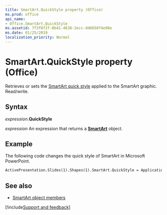 ```yaml
---
title: SmartArt.QuickStyle property (Office)
ms.prod: office
api_name:
- Office.SmartArt.QuickStyle
ms.assetid: 7f3f8f2f-0b41-4638-2ecc-dd6650f4e98e
ms.date: 01/25/2019
localization_priority: Normal
---
```



# SmartArt.QuickStyle property (Office)

Retrieves or sets the [SmartArt quick style](office.smartartquickstyle.md) applied to the SmartArt graphic. Read/write.


## Syntax

_expression_.**QuickStyle**

_expression_ An expression that returns a **[SmartArt](Office.SmartArt.md)** object.


## Example

The following code changes the quick style of SmartArt in Microsoft PowerPoint.


```vb
ActivePresentation.Slides(1).Shapes(1).SmartArt.QuickStyle = Application.SmartArtQuickStyles(i)
```


## See also

- [SmartArt object members](overview/Library-Reference/smartart-members-office.md)



[!include[Support and feedback](~/includes/feedback-boilerplate.md)]